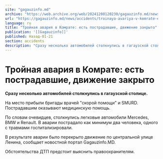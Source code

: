 ```yaml
---
site: "gagauzinfo.md"
archive: "https://web.archive.org/web/20241208120230/gagauzinfo.md/news/accidents/troinaya-avariya-v-komrate-est-postradavshie-dvizhenie-zakrito"
url: "https://gagauzinfo.md/news/accidents/troinaya-avariya-v-komrate-est-postradavshie-dvizhenie-zakrito"
language: ru
title: "Тройная авария в Комрате: есть пострадавшие, движение закрыто"
publication: '[[Gagauzinfo]]'
published: Назад-01-21
section: accidents
description: "Сразу несколько автомобилей столкнулись в гагаузской столице."
---
```


# Тройная авария в Комрате: есть пострадавшие, движение закрыто

**Сразу несколько автомобилей столкнулись в гагаузской столице.**

На место прибыли бригады врачей "скорой помощи" и SMURD. Пострадавшим оказывают медицинскую помощь.

По словам очевидцев, столкнулись легковые автомобили Mercedes, BMW и Renault. В аварии пострадало как минимум два человека, одного с травмами госпитализировали.

В результате аварии было перекрыто движение по центральной улице Ленина, сообщает новостной портал Gagauzinfo.MD.

Обстоятельства ДТП предстоит выяснить правоохранителям.